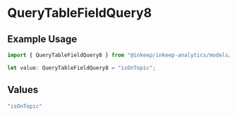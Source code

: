# QueryTableFieldQuery8

## Example Usage

```typescript
import { QueryTableFieldQuery8 } from "@inkeep/inkeep-analytics/models/operations";

let value: QueryTableFieldQuery8 = "isOnTopic";
```

## Values

```typescript
"isOnTopic"
```